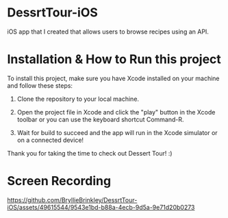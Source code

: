 # DessrtTour-iOS
iOS app that I created that allows users to browse recipes using an API.

# Installation & How to Run this project

To install this project, make sure you have Xcode installed on your machine and follow these steps:

1. Clone the repository to your local machine.

2. Open the project file in Xcode and click the "play" button in the Xcode toolbar or you can use the keyboard shortcut Command-R.

3. Wait for build to succeed and the app will run in the Xcode simulator or on a connected device!

Thank you for taking the time to check out Dessert Tour! :)

# Screen Recording

https://github.com/BryllieBrinkley/DessrtTour-iOS/assets/49615544/9543e1bd-b88a-4ecb-9d5a-9e71d20b0273

